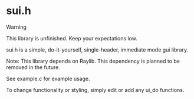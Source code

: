 # sui.h
> [!WARNING]
> This library is unfinished. Keep your expectations low.

sui.h is a simple, do-it-yourself, single-header, immediate mode gui library.

Note: This library depends on Raylib. This dependency is planned to be removed
    in the future.

See example.c for example usage.

To change functionality or styling, simply edit or add any ui_do functions.
